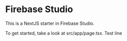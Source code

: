 # Firebase Studio

This is a NextJS starter in Firebase Studio.

To get started, take a look at src/app/page.tsx.
Test line
